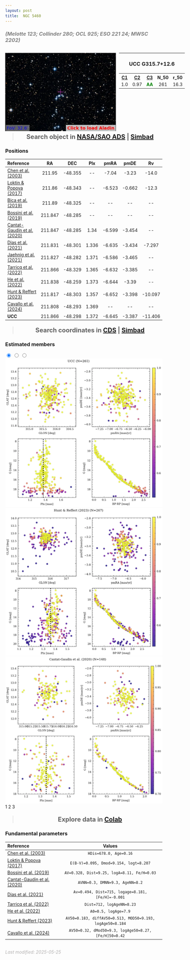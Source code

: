 ```yaml
---
layout: post
title:  NGC 5460
---
```

<h3><span style="color: #808080;"><i>(Melotte 123; Collinder 280; OCL 925; ESO 221 24; MWSC 2202)</i></span></h3><div style="display: flex; justify-content: space-between; width:720px;height:250px">
<div style="text-align: center;">

<!-- Static image + data attributes for FOV and target -->
<img id="aladin_img"
     data-umami-event="aladin_load"
     src="https://raw.githubusercontent.com/ucc23/Q4P/main/plots/ngc5460_aladin.webp"
     alt="Click to load Aladin Lite" 
     style="width:355px;height:250px; cursor: pointer;"
     data-fov="0.543" 
     data-target="211.866 -48.298"/>
<!-- Div to contain Aladin Lite viewer -->
<div id="aladin-lite-div" style="width:355px;height:250px;display:none;"></div>
<!-- Aladin Lite script (will be loaded after the image is clicked) -->
<script src="{{ site.baseurl }}/scripts/aladin_load.js"></script>

</div>
<!-- Left block -->

<table style="text-align: center; width:355px;height:250px;">
  <!-- Row 1 (title) -->
  <tr>
    <td colspan="5"><h3>UCC G315.7+12.6</h3></td>
  </tr>
  <!-- Row 2 -->
  <tr>
    <th><a href="https://ucc.ar/faq#what-are-the-c1-c2-and-c3-parameters" title="Photometric class">C1</a></th>
    <th><a href="https://ucc.ar/faq#what-are-the-c1-c2-and-c3-parameters" title="Density class">C2</a></th>
    <th><a href="https://ucc.ar/faq#what-are-the-c1-c2-and-c3-parameters" title="Combined class">C3</a></th>
    <th><div title="Stars with membership probability >50%">N_50</div></th>
    <th><div title="Radius that contains half the members [arcmin]">r_50</div></th>
  </tr>
  <!-- Row 3 -->
  <tr>
    <td>1.0</td>
    <td>0.97</td>
    <td><span style="color: green; font-weight: bold;">A</span><span style="color: green; font-weight: bold;">A</span></td>
    <td>261</td>
    <td>16.3</td>
  </tr>
</table>
</div>

> <p style="text-align:center; font-weight: bold; font-size:20px">Search object in <a data-umami-event="nasa_search" href="https://ui.adsabs.harvard.edu/search/q=%20collection%3Aastronomy%20body%3A%22NGC%205460%22&sort=date%20desc%2C%20bibcode%20desc&p_=0" target="_blank">NASA/SAO ADS</a> | <a data-umami-event="simbad_search" href="https://simbad.cds.unistra.fr/simbad/sim-id-refs?Ident=ngc5460" target="_blank">Simbad</a></p>


### Positions

| Reference    | RA    | DEC   | Plx  | pmRA  | pmDE   |  Rv  |
| :---         | :---: | :---: | :---: | :---: | :---: | :---: |
|[Chen et al. (2003)](https://ui.adsabs.harvard.edu/abs/2003AJ....125.1397C) | 211.95 | -48.355 | -- | -7.04 | -3.23 | -14.0 |
|[Loktin & Popova (2017)](https://ui.adsabs.harvard.edu/abs/2017AstBu..72..257L) | 211.86 | -48.343 | -- | -6.523 | -0.662 | -12.3 |
|[Bica et al. (2019)](https://ui.adsabs.harvard.edu/abs/2019AJ....157...12B) | 211.89 | -48.325 | -- | -- | -- | -- |
|[Bossini et al. (2019)](https://ui.adsabs.harvard.edu/abs/2019A%26A...623A.108B) | 211.847 | -48.285 | -- | -- | -- | -- |
|[Cantat-Gaudin et al. (2020)](https://ui.adsabs.harvard.edu/abs/2020A%26A...640A...1C) | 211.847 | -48.285 | 1.34 | -6.599 | -3.454 | -- |
|[Dias et al. (2021)](https://ui.adsabs.harvard.edu/abs/2021MNRAS.504..356D) | 211.831 | -48.301 | 1.336 | -6.635 | -3.434 | -7.297 |
|[Jaehnig et al. (2021)](https://ui.adsabs.harvard.edu/abs/2021ApJ...923..129J) | 211.827 | -48.282 | 1.371 | -6.586 | -3.465 | -- |
|[Tarricq et al. (2022)](https://ui.adsabs.harvard.edu/abs/2022A%26A...659A..59T) | 211.866 | -48.329 | 1.365 | -6.632 | -3.385 | -- |
|[He et al. (2022)](https://ui.adsabs.harvard.edu/abs/2022ApJS..262....7H) | 211.838 | -48.259 | 1.373 | -6.644 | -3.39 | -- |
|[Hunt & Reffert (2023)](https://ui.adsabs.harvard.edu/abs/2023A%26A...673A.114H) | 211.817 | -48.303 | 1.357 | -6.652 | -3.398 | -10.097 |
|[Cavallo et al. (2024)](https://ui.adsabs.harvard.edu/abs/2024AJ....167...12C) | 211.808 | -48.293 | 1.369 | -- | -- | -- |
| **UCC** |211.866 | -48.298 | 1.372 | -6.645 | -3.387 | -11.406 |

> <p style="text-align:center; font-weight: bold; font-size:20px">Search coordinates in <a data-umami-event="cds_coord_search" href="https://cdsportal.u-strasbg.fr/?target=211.866,-48.298" target="_blank">CDS</a> | <a data-umami-event="simbad_coord_search" href="https://simbad.cds.unistra.fr/mobile/object_list.html?coord=211.866%20-48.298&output=json&radius=5&userEntry=ngc5460" target="_blank">Simbad</a></p>

### Estimated members

<div class="carousel">
<input type="radio" name="radio-btn" id="slide1" checked>
<input type="radio" name="radio-btn" id="slide2">
<input type="radio" name="radio-btn" id="slide3">
<div class="slides">
<div class="slide">
<a href="https://raw.githubusercontent.com/ucc23/Q4P/main/plots/ngc5460.webp" target="_blank">
<img src="https://raw.githubusercontent.com/ucc23/Q4P/main/plots/ngc5460.webp" alt="NGC 5460 UCC">
</a>
</div>
<div class="slide">
<a href="https://raw.githubusercontent.com/ucc23/Q4P/main/plots/ngc5460_HUNT23.webp" target="_blank">
<img src="https://raw.githubusercontent.com/ucc23/Q4P/main/plots/ngc5460_HUNT23.webp" alt="NGC 5460 HUNT23">
</a>
</div>
<div class="slide">
<a href="https://raw.githubusercontent.com/ucc23/Q4P/main/plots/ngc5460_CANTAT20.webp" target="_blank">
<img src="https://raw.githubusercontent.com/ucc23/Q4P/main/plots/ngc5460_CANTAT20.webp" alt="NGC 5460 CANTAT20">
</a>
</div>
</div>
<div class="indicators">
<label for="slide1">1</label>
<label for="slide2">2</label>
<label for="slide3">3</label>
</div>
</div>


> <p style="text-align:center; font-weight: bold; font-size:20px">Explore data in <a data-umami-event="colab" href="https://colab.research.google.com/github/ucc23/ucc/blob/main/assets/notebook.ipynb" target="_blank">Colab</a></p>


### Fundamental parameters

| Reference |  Values |
| :---         |     :---:      |
| [Chen et al. (2003)](https://ui.adsabs.harvard.edu/abs/2003AJ....125.1397C) | `HDis=678.0, Age=0.16` |
| [Loktin & Popova (2017)](https://ui.adsabs.harvard.edu/abs/2017AstBu..72..257L) | `E(B-V)=0.095, Dmod=9.154, logt=8.207` |
| [Bossini et al. (2019)](https://ui.adsabs.harvard.edu/abs/2019A%26A...623A.108B) | `AV=0.328, Dist=9.25, logA=8.11, Fe/H=0.03` |
| [Cantat-Gaudin et al. (2020)](https://ui.adsabs.harvard.edu/abs/2020A%26A...640A...1C) | `AVNN=0.3, DMNN=9.3, AgeNN=8.2` |
| [Dias et al. (2021)](https://ui.adsabs.harvard.edu/abs/2021MNRAS.504..356D) | `Av=0.494, Dist=715, logage=8.181, [Fe/H]=-0.001` |
| [Tarricq et al. (2022)](https://ui.adsabs.harvard.edu/abs/2022A%26A...659A..59T) | `Dist=712, logAgeNN=8.23` |
| [He et al. (2022)](https://ui.adsabs.harvard.edu/abs/2022ApJS..262....7H) | `A0=0.5, logAge=7.9` |
| [Hunt & Reffert (2023)](https://ui.adsabs.harvard.edu/abs/2023A%26A...673A.114H) | `AV50=0.183, diffAV50=0.513, MOD50=9.193, logAge50=8.184` |
| [Cavallo et al. (2024)](https://ui.adsabs.harvard.edu/abs/2024AJ....167...12C) | `AV50=0.32, dMod50=9.3, logAge50=8.27, [Fe/H]50=0.42` |

<br>
<font color="b3b1b1"><i>Last modified: 2025-05-25</i></font>
